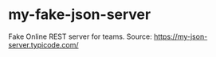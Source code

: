 # my-fake-json-server
Fake Online REST server for teams. Source: https://my-json-server.typicode.com/
